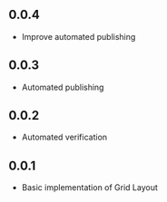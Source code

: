 ## 0.0.4

* Improve automated publishing

## 0.0.3

* Automated publishing

## 0.0.2

* Automated verification

## 0.0.1

* Basic implementation of Grid Layout

